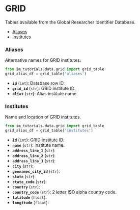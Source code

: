# GRID
 
Tables available from the Global Researcher Identifier Database.

 - [Aliases](#aliases)
 - [Institutes](#institutes)

### Aliases
 
Alternative names for GRID institutes.
 
```python 
from im_tutorials.data.grid import grid_table
grid_alias_df = grid_table('aliases')
```

- **`id`** (`int`): Database row ID.
- **`grid_id`** (`str`): GRID institute ID.
- **`alias`** (`str`): Alias institute name.


### Institutes
 
Name and location of GRID institutes.
 
```python 
from im_tutorials.data.grid import grid_table
grid_alias_df = grid_table('institutes')
```

- **`id`** (`int`): GRID institute ID.
- **`name`** (`str`): Institute name.
- **`address_line_1`** (`str`):
- **`address_line_2`** (`str`):
- **`address_line_3`** (`str`):
- **`city`** (`str`):
- **`geonames_city_id`** (`str`):
- **`state`** (`str`):
- **`state_code`** (`str`):
- **`country`** (`str`):
- **`country_code`** (`str`): 2 letter ISO alpha country code.
- **`latitude`** (`float`):
- **`longitude`** (`float`):


